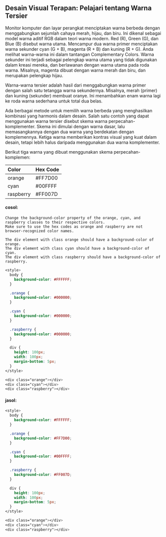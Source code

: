 ## Desain Visual Terapan: Pelajari tentang Warna Tersier

Monitor komputer dan layar perangkat menciptakan warna berbeda dengan menggabungkan sejumlah cahaya merah, hijau, dan biru. Ini dikenal sebagai model warna aditif RGB dalam teori warna modern. Red \(R\), Green \(G\), dan Blue \(B\) disebut warna utama. Mencampur dua warna primer menciptakan warna sekunder cyan \(G + B\), magenta \(R + B\) dan kuning \(R + G\). Anda melihat warna-warna ini dalam tantangan Complementary Colors. Warna sekunder ini terjadi sebagai pelengkap warna utama yang tidak digunakan dalam kreasi mereka, dan berlawanan dengan warna utama pada roda warna. Misalnya, magenta dibuat dengan warna merah dan biru, dan merupakan pelengkap hijau.

Warna-warna tersier adalah hasil dari menggabungkan warna primer dengan salah satu tetangga warna sekundernya. Misalnya, merah \(primer\) dan kuning \(sekunder\) membuat oranye. Ini menambahkan enam warna lagi ke roda warna sederhana untuk total dua belas.

Ada berbagai metode untuk memilih warna berbeda yang menghasilkan kombinasi yang harmonis dalam desain. Salah satu contoh yang dapat menggunakan warna tersier disebut skema warna perpecahan-komplementer. Skema ini dimulai dengan warna dasar, lalu memasangkannya dengan dua warna yang berdekatan dengan komplemennya. Ketiga warna memberikan kontras visual yang kuat dalam desain, tetapi lebih halus daripada menggunakan dua warna komplementer.

Berikut tiga warna yang dibuat menggunakan skema perpecahan-komplemen:

| Color | Hex Code |
| :--- | :--- |
| orange | \#FF7D00 |
| cyan | \#00FFFF |
| raspberry | \#FF007D |

#### cosol:

```
Change the background-color property of the orange, cyan, and raspberry classes to their respective colors. 
Make sure to use the hex codes as orange and raspberry are not browser-recognized color names.

The div element with class orange should have a background-color of orange.
The div element with class cyan should have a background-color of cyan.
The div element with class raspberry should have a background-color of raspberry.
```

```css
<style>
  body {
    background-color: #FFFFFF;
  }

  .orange {
    background-color: #000000;
  }

  .cyan {
    background-color: #000000;
  }

  .raspberry {
    background-color: #000000;
  }

  div {
    height: 100px;
    width: 100px;
    margin-bottom: 5px;
  }
</style>

<div class="orange"></div>
<div class="cyan"></div>
<div class="raspberry"></div>
```

#### jasol:

```css
<style>
  body {
    background-color: #FFFFFF;
  }

  .orange {
    background-color: #FF7D00;
  }

  .cyan {
    background-color: #00FFFF;
  }

  .raspberry {
    background-color: #FF007D;
  }

  div {
    height: 100px;
    width: 100px;
    margin-bottom: 5px;
  }
</style>

<div class="orange"></div>
<div class="cyan"></div>
<div class="raspberry"></div>
```





